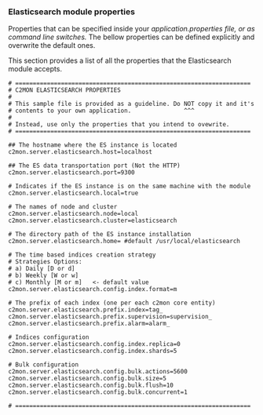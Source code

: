 <a id="_elasticsearch_module_properties_appendix"></a>
### Elasticsearch module properties

Properties that can be specified inside your _application.properties file, or as command line switches._
The bellow properties can be defined explicitly and overwrite the default ones.

This section provides a list of all the properties that the Elasticsearch module accepts.

```
# ===================================================================
# C2MON ELASTICSEARCH PROPERTIES
#
# This sample file is provided as a guideline. Do NOT copy it and it's
# contents to your own application.               ^^^
#
# Instead, use only the properties that you intend to ovewrite.
# ===================================================================

## The hostname where the ES instance is located
c2mon.server.elasticsearch.host=localhost

## The ES data transportation port (Not the HTTP)
c2mon.server.elasticsearch.port=9300

# Indicates if the ES instance is on the same machine with the module
c2mon.server.elasticsearch.local=true

# The names of node and cluster
c2mon.server.elasticsearch.node=local
c2mon.server.elasticsearch.cluster=elasticsearch

# The directory path of the ES instance installation
c2mon.server.elasticsearch.home= #default /usr/local/elasticsearch

# The time based indices creation strategy
# Strategies Options:
# a) Daily [D or d]
# b) Weekly [W or w]
# c) Monthly [M or m]   <- default value
c2mon.server.elasticsearch.config.index.format=m

# The prefix of each index (one per each c2mon core entity)
c2mon.server.elasticsearch.prefix.index=tag_
c2mon.server.elasticsearch.prefix.supervision=supervision_
c2mon.server.elasticsearch.prefix.alarm=alarm_

# Indices configuration
c2mon.server.elasticsearch.config.index.replica=0
c2mon.server.elasticsearch.config.index.shards=5

# Bulk configuration
c2mon.server.elasticsearch.config.bulk.actions=5600
c2mon.server.elasticsearch.config.bulk.size=5
c2mon.server.elasticsearch.config.bulk.flush=10
c2mon.server.elasticsearch.config.bulk.concurrent=1

# ===================================================================

```
